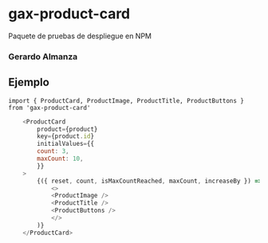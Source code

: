 # gax-product-card

Paquete de pruebas de despliegue en NPM


### Gerardo Almanza

## Ejemplo
```
import { ProductCard, ProductImage, ProductTitle, ProductButtons } from 'gax-product-card'
```

```js
    <ProductCard
        product={product}
        key={product.id}
        initialValues={{
        count: 3,
        maxCount: 10,
        }}
    >
        {({ reset, count, isMaxCountReached, maxCount, increaseBy }) => (
            <>
            <ProductImage />
            <ProductTitle />
            <ProductButtons />
            </>
        )}
    </ProductCard>
```